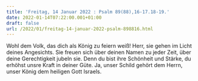 ```yaml
---
title: 'Freitag, 14 Januar 2022 : Psalm 89(88),16-17.18-19.'
date: 2022-01-14T07:22:00.001+01:00
draft: false
url: /2022/01/freitag-14-januar-2022-psalm-898816.html
---
```


Wohl dem Volk, das dich als König zu feiern weiß! Herr, sie gehen im Licht deines Angesichts. Sie freuen sich über deinen Namen zu jeder Zeit, über deine Gerechtigkeit jubeln sie. Denn du bist ihre Schönheit und Stärke, du erhöhst unsre Kraft in deiner Güte. Ja, unser Schild gehört dem Herrn, unser König dem heiligen Gott Israels.